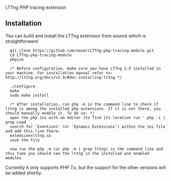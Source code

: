 LTTng PHP tracing extension

## Installation

You can build and install the LTTng extension from source which is straightforward:

      git clone https://github.com/naser/LTTng-php-tracing-module.git
      cd LTTng-php-tracing-module
      phpize
      
      /* Before configuration, make sure you have LTTng 2.X installed in your machine. For installation manual refer to: http://lttng.org/docs/v2.9/#doc-installing-lttng */
      
      ./configure     
      make
      sudo make install
      
      /* After installation, run php -m in the command line to check if lttng is among the installed php extensions. If it is not there, you should manually enable it. To do so: */
      open the php.ini with an editor (to find its location run ' php -i | grep Load '.
      search for 'Exentions' (or 'Dynamic Extensions') within the ini file and add this line there:
      extension=lttng.so
      save the file
      
      now run the php -m (or php -m | grep lttng) in the command line and this time you should see the lttng in the installed and enabled modules 
      
      
      


Currently it only supports PHP 7.x, but the support for the other versions will be added shortly.




